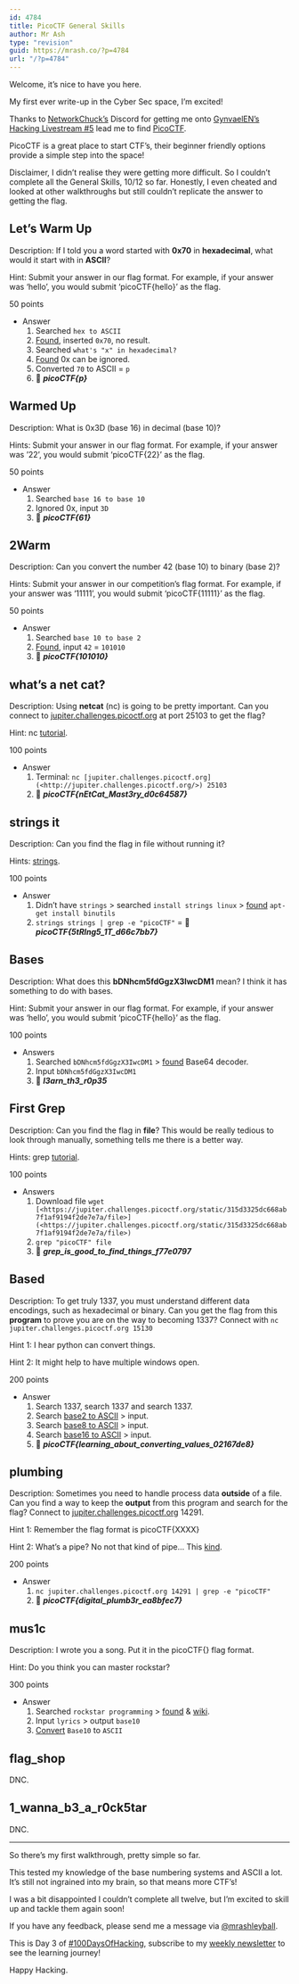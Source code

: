```yaml
---
id: 4784
title: PicoCTF General Skills
author: Mr Ash
type: "revision"
guid: https://mrash.co/?p=4784
url: "/?p=4784"
---
```


Welcome, it’s nice to have you here.

My first ever write-up in the Cyber Sec space, I’m excited!

Thanks to [NetworkChuck’s](https://networkchuck.com/) Discord for getting me onto [GynvaelEN’s Hacking Livestream #5](https://www.youtube.com/watch?v=sFdMjvt5W2Y) lead me to find [PicoCTF](https://picoctf.org/).

PicoCTF is a great place to start CTF’s, their beginner friendly options provide a simple step into the space!

Disclaimer, I didn’t realise they were getting more difficult. So I couldn’t complete all the General Skills, 10/12 so far. Honestly, I even cheated and looked at other walkthroughs but still couldn’t replicate the answer to getting the flag.

## Let’s Warm Up

Description: If I told you a word started with **0x70** in **hexadecimal**, what would it start with in **ASCII**?

Hint: Submit your answer in our flag format. For example, if your answer was ‘hello’, you would submit ‘picoCTF{hello}’ as the flag.

50 points

- Answer
    1. Searched `hex to ASCII`
    2. [Found](https://www.binaryhexconverter.com/hex-to-ascii-text-converter), inserted `0x70`, no result.
    3. Searched `what's "x" in hexadecimal?`
    4. [Found](https://forums.anandtech.com/threads/what-is-the-x-in-hexadecimal-strings.923357/) 0x can be ignored.
    5. Converted `70` to ASCII = `p`
    6. 🚩 ***picoCTF{p}***

## Warmed Up

Description: What is 0x3D (base 16) in decimal (base 10)?

Hints: Submit your answer in our flag format. For example, if your answer was ’22’, you would submit ‘picoCTF{22}’ as the flag.

50 points

- Answer
    1. Searched `base 16 to base 10`
    2. Ignored 0x, input `3D`
    3. 🚩 ***picoCTF{61}***

## 2Warm

Description: Can you convert the number 42 (base 10) to binary (base 2)?

Hints: Submit your answer in our competition’s flag format. For example, if your answer was ‘11111’, you would submit ‘picoCTF{11111}’ as the flag.

50 points

- Answer
    1. Searched `base 10 to base 2`
    2. [Found](https://math.tools/calculator/base/10-2), input `42` = `101010`
    3. 🚩 ***picoCTF{101010}***

## what’s a net cat?

Description: Using **netcat** (nc) is going to be pretty important. Can you connect to [jupiter.challenges.picoctf.org](http://jupiter.challenges.picoctf.org) at port 25103 to get the flag?

Hint: nc [tutorial](https://linux.die.net/man/1/nc).

100 points

- Answer
    1. Terminal: `nc [jupiter.challenges.picoctf.org](<http://jupiter.challenges.picoctf.org/>) 25103`
    2. 🚩 ***picoCTF{nEtCat\_Mast3ry\_d0c64587}***

## strings it

Description: Can you find the flag in file without running it?

Hints: [strings](https://linux.die.net/man/1/strings).

100 points

- Answer
    1. Didn’t have `strings` &gt; searched `install strings linux` &gt; [found](https://askubuntu.com/questions/948279/how-to-install-strings-in-ubuntu-server) `apt-get install binutils`
    2. `strings strings | grep -e "picoCTF"` = 🚩 ***picoCTF{5tRIng5\_1T\_d66c7bb7}***

## Bases

Description: What does this **bDNhcm5fdGgzX3IwcDM1** mean? I think it has something to do with bases.

Hint: Submit your answer in our flag format. For example, if your answer was ‘hello’, you would submit ‘picoCTF{hello}’ as the flag.

100 points

- Answers
    1. Searched `bDNhcm5fdGgzX3IwcDM1` &gt; [found](https://www.base64decode.org/) Base64 decoder.
    2. Input `bDNhcm5fdGgzX3IwcDM1`
    3. 🚩 ***l3arn\_th3\_r0p35***

## First Grep

Description: Can you find the flag in **file**? This would be really tedious to look through manually, something tells me there is a better way.

Hints: grep [tutorial](https://ryanstutorials.net/linuxtutorial/grep.php).

100 points

- Answers
    1. Download file `wget [<https://jupiter.challenges.picoctf.org/static/315d3325dc668ab7f1af9194f2de7e7a/file>](<https://jupiter.challenges.picoctf.org/static/315d3325dc668ab7f1af9194f2de7e7a/file>)`
    2. `grep "picoCTF" file`
    3. 🚩 ***grep\_is\_good\_to\_find\_things\_f77e0797***

## Based

Description: To get truly 1337, you must understand different data encodings, such as hexadecimal or binary. Can you get the flag from this **program** to prove you are on the way to becoming 1337? Connect with `nc jupiter.challenges.picoctf.org 15130`

Hint 1: I hear python can convert things.

Hint 2: It might help to have multiple windows open.

200 points

- Answer
    1. Search 1337, search 1337 and search 1337.
    2. Search [base2 to ASCII](https://www.binaryhexconverter.com/binary-to-ascii-text-converter) &gt; input.
    3. Search [base8 to ASCII](http://www.unit-conversion.info/texttools/octal/) &gt; input.
    4. Search [base16 to ASCII](https://onlineasciitools.com/convert-arbitrary-base-to-ascii) &gt; input.
    5. 🚩 ***picoCTF{learning\_about\_converting\_values\_02167de8}***

## plumbing

Description: Sometimes you need to handle process data **outside** of a file. Can you find a way to keep the **output** from this program and search for the flag? Connect to [jupiter.challenges.picoctf.org](http://jupiter.challenges.picoctf.org) 14291.

Hint 1: Remember the flag format is picoCTF{XXXX}

Hint 2: What’s a pipe? No not that kind of pipe… This [kind](http://www.linfo.org/pipes.html).

200 points

- Answer
    1. `nc jupiter.challenges.picoctf.org 14291 | grep -e "picoCTF"`
    2. 🚩 ***picoCTF{digital\_plumb3r\_ea8bfec7}***

## mus1c

Description: I wrote you a song. Put it in the picoCTF{} flag format.

Hint: Do you think you can master rockstar?

300 points

- Answer
    1. Searched `rockstar programming` &gt; [found](https://codewithrockstar.com/) &amp; [wiki](https://esolangs.org/wiki/Rockstar).
    2. Input `lyrics` &gt; output `base10`
    3. [Convert](https://onlineasciitools.com/convert-arbitrary-base-to-ascii) `Base10` to `ASCII`

## flag\_shop

DNC.

## 1\_wanna\_b3\_a\_r0ck5tar

DNC.

- - - - - -

So there’s my first walkthrough, pretty simple so far.

This tested my knowledge of the base numbering systems and ASCII a lot. It’s still not ingrained into my brain, so that means more CTF’s!

I was a bit disappointed I couldn’t complete all twelve, but I’m excited to skill up and tackle them again soon!

If you have any feedback, please send me a message via [@mrashleyball](https://twitter.com/mrashleyball).

This is Day 3 of [\#100DaysOfHacking](https://mrash.co/100daysofhacking/), subscribe to my [weekly newsletter](https://go.mrash.co/newsletter) to see the learning journey!

Happy Hacking.
